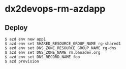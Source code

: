 # dx2devops-rm-azdapp

## Deploy

```
$ azd env new app1
$ azd env set SHARED_RESOURCE_GROUP_NAME rg-shared1
$ azd env set DNS_ZONE_RESOURCE_GROUP_NAME rg-dns
$ azd env set DNS_ZONE_NAME rm.banadev.org
$ azd env set DNS_RECORD_NAME foo
$ azd provision
```
